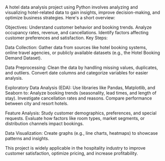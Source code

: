 A hotel data analysis project using Python involves analyzing and visualizing hotel-related data to gain insights, improve decision-making, and optimize business strategies. Here's a short overview:

Objectives:
Understand customer behavior and booking trends.
Analyze occupancy rates, revenue, and cancellations.
Identify factors affecting customer preferences and satisfaction.
Key Steps:

Data Collection:
Gather data from sources like hotel booking systems, online travel agencies, or publicly available datasets (e.g., the Hotel Booking Demand Dataset).

Data Preprocessing:
Clean the data by handling missing values, duplicates, and outliers.
Convert date columns and categorize variables for easier analysis.

Exploratory Data Analysis (EDA):
Use libraries like Pandas, Matplotlib, and Seaborn to:
Analyze booking trends (seasonality, lead times, and length of stay).
Investigate cancellation rates and reasons.
Compare performance between city and resort hotels.

Feature Analysis:
Study customer demographics, preferences, and special requests.
Evaluate how factors like room types, market segments, or distribution channels impact bookings.

Data Visualization:
Create graphs (e.g., line charts, heatmaps) to showcase patterns and insights.

This project is widely applicable in the hospitality industry to improve customer satisfaction, optimize pricing, and increase profitability.
